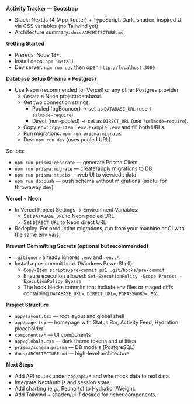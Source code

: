 **Activity Tracker — Bootstrap**

- Stack: Next.js 14 (App Router) + TypeScript. Dark, shadcn-inspired UI via CSS variables (no Tailwind yet).
- Architecture summary: `docs/ARCHITECTURE.md`.

**Getting Started**
- Prereqs: Node 18+.
- Install deps: `npm install`
- Dev server: `npm run dev` then open `http://localhost:3000`

**Database Setup (Prisma + Postgres)**
- Use Neon (recommended for Vercel) or any other Postgres provider
  - Create a Neon project/database.
  - Get two connection strings:
    - Pooled (pgBouncer) → set as `DATABASE_URL` (use `?sslmode=require`).
    - Direct (non-pooled) → set as `DIRECT_URL` (use `?sslmode=require`).
  - Copy env: `Copy-Item .env.example .env` and fill both URLs.
  - Run migrations: `npm run prisma:migrate`.
  - Dev: `npm run dev` (uses pooled URL).

Scripts:
- `npm run prisma:generate` — generate Prisma Client
- `npm run prisma:migrate` — create/apply migrations to DB
- `npm run prisma:studio` — web UI to view/edit data
- `npm run db:push` — push schema without migrations (useful for throwaway dev)

**Vercel + Neon**
- In Vercel Project Settings → Environment Variables:
  - Set `DATABASE_URL` to Neon pooled URL
  - Set `DIRECT_URL` to Neon direct URL
- Redeploy. For production migrations, run from your machine or CI with the same env vars.

**Prevent Committing Secrets (optional but recommended)**
- `.gitignore` already ignores `.env` and `.env.*`.
- Install a pre-commit hook (Windows PowerShell):
  - `Copy-Item scripts/pre-commit.ps1 .git/hooks/pre-commit`
  - Ensure execution allowed: `Set-ExecutionPolicy -Scope Process -ExecutionPolicy Bypass`
  - The hook blocks commits that include env files or staged diffs containing `DATABASE_URL=`, `DIRECT_URL=`, `PGPASSWORD=`, etc.


**Project Structure**
- `app/layout.tsx` — root layout and global shell
- `app/page.tsx` — homepage with Status Bar, Activity Feed, Hydration placeholder
- `components/*` — UI components
- `app/globals.css` — dark theme tokens and utilities
- `prisma/schema.prisma` — DB models (PostgreSQL)
- `docs/ARCHITECTURE.md` — high-level architecture

**Next Steps**
- Add API routes under `app/api/*` and wire mock data to real data.
- Integrate NextAuth.js and session state.
- Add charting (e.g., Recharts) to Hydration/Weight.
- Add Tailwind + shadcn/ui if desired for richer components.
